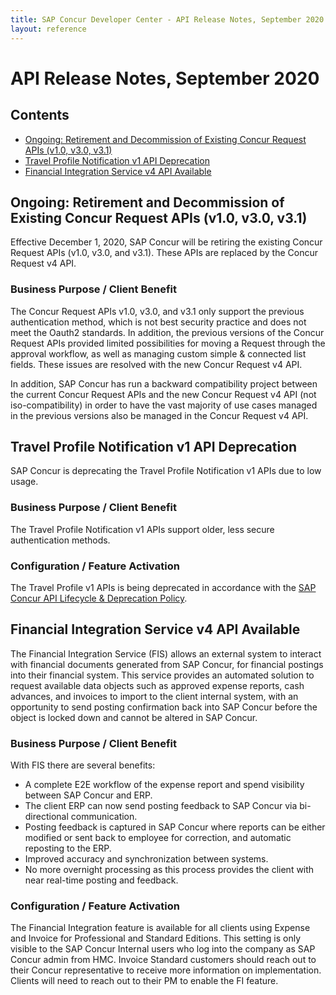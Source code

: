 ```yaml
---
title: SAP Concur Developer Center - API Release Notes, September 2020
layout: reference
---
```

# API Release Notes, September 2020

## Contents

* [Ongoing: Retirement and Decommission of Existing Concur Request APIs (v1.0, v3.0, v3.1)](#ongoing-request-retirement)
* [Travel Profile Notification v1 API Deprecation](#travel-profile-deprecation)
* [Financial Integration Service v4 API Available](#fis-v4)

## <a name="ongoing-request-retirement"></a>Ongoing: Retirement and Decommission of Existing Concur Request APIs (v1.0, v3.0, v3.1)

Effective December 1, 2020, SAP Concur will be retiring the existing Concur Request APIs (v1.0, v3.0, and v3.1). These APIs are replaced by the Concur Request v4 API.

### Business Purpose / Client Benefit

The Concur Request APIs v1.0, v3.0, and v3.1 only support the previous authentication method, which is not best security practice and does not meet the Oauth2 standards. In addition, the previous versions of the Concur Request APIs provided limited possibilities for moving a Request through the approval workflow, as well as managing custom simple & connected list fields. These issues are resolved with the new Concur Request v4 API.

In addition, SAP Concur has run a backward compatibility project between the current Concur Request APIs and the new Concur Request v4 API (not iso-compatibility) in order to have the vast majority of use cases managed in the previous versions also be managed in the Concur Request v4 API.

## <a name="travel-profile-deprecation"></a>Travel Profile Notification v1 API Deprecation

SAP Concur is deprecating the Travel Profile Notification v1 APIs due to low usage.

### Business Purpose / Client Benefit

The Travel Profile Notification v1 APIs support older, less secure authentication methods.

### Configuration / Feature Activation

The Travel Profile v1 APIs is being deprecated in accordance with the [SAP Concur API Lifecycle & Deprecation Policy](https://developer.concur.com/tools-support/deprecation-policy.html).

## <a name="fis-v4"></a>Financial Integration Service v4 API Available

The Financial Integration Service (FIS) allows an external system to interact with financial documents generated from SAP Concur, for financial postings into their financial system.
This service provides an automated solution to request available data objects such as approved expense reports, cash advances, and invoices to import to the client internal system, with an opportunity to send posting confirmation back into SAP Concur before the object is locked down and cannot be altered in SAP Concur.

### Business Purpose / Client Benefit

With FIS there are several benefits:

* A complete E2E workflow of the expense report and spend visibility between SAP Concur and ERP.
* The client ERP can now send posting feedback to SAP Concur via bi-directional communication.
* Posting feedback is captured in SAP Concur where reports can be either modified or sent back to employee for correction, and automatic reposting to the ERP.
* Improved accuracy and synchronization between systems.
* No more overnight processing as this process provides the client with near real-time posting and feedback.

### Configuration / Feature Activation

The Financial Integration feature is available for all clients using Expense and Invoice for Professional and Standard Editions. This setting is only visible to the SAP Concur Internal users who log into the company as SAP Concur admin from HMC. Invoice Standard customers should reach out to their Concur representative to receive more information on implementation. Clients will need to reach out to their PM to enable the FI feature.
